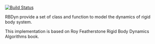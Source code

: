 [![Build Status](https://travis-ci.org/jorisv/RBDyn.svg?branch=master)](https://travis-ci.org/jorisv/RBDyn)

RBDyn provide a set of class and function to model the dynamics of rigid body system.

This implementation is based on Roy Featherstone Rigid Body Dynamics Algorithms book.
